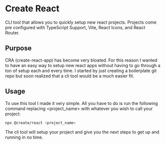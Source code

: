 # Create React
CLI tool that allows you to quickly setup new react projects.
Projects come pre configured with TypeScript Support, Vite,
React Icons, and React Router.

## Purpose
CRA (create-react-app) has become very bloated. For this reason
I wanted to have an easy way to setup new react apps without
having to go through a ton of setup each and every time.
I started by just creating a boilerplate git repo but soon
realized that a cli tool would be a much easier fit.

## Usage
To use this tool I made it very simple. All you have to do is
run the following command replacing \<project_name\> with
whatever you wish to call your project:

```sh
npx @create/react <project_name>
```

The cli tool will setup your project and give you the next steps
to get up and running in no time.